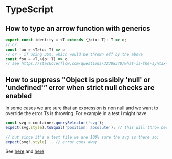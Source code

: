 # TypeScript

## How to type an arrow function with generics

```ts
export const identity = <T extends {}>(o: T): T => o;
// or 
const foo = <T>(o: T) => o
// or - if using JSX, which would be thrown off by the above
const foo = <T,>(o: T) => o
// see https://stackoverflow.com/questions/32308370/what-is-the-syntax-for-typescript-arrow-functions-with-generics#comment99104831_45576880
```

## How to suppress "Object is possibly 'null' or 'undefined'” error when strict null checks are enabled
In some cases we are sure that an expression is non null and we want to override the error Ts is throwing.
For example in a test I might have 

```ts
const svg = container.querySelector('svg');
expect(svg.style).toEqual('position: absolute'); // this will throw because svg might be null
      
// but since it's a test file we are 100% sure the svg is there so:
expect(svg!.style)... // error goes away
```

See [here](https://stackoverflow.com/a/40350534/1446845) and [here](https://stackoverflow.com/a/38875179/1446845)

